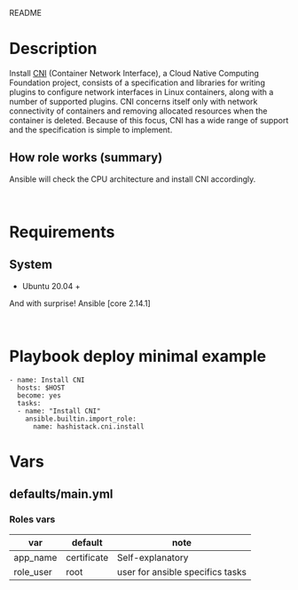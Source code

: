 README
# Description
Install [CNI](https://github.com/containernetworking/cni) (Container Network Interface), a Cloud Native Computing Foundation project, consists of a specification and libraries for writing plugins to configure network interfaces in Linux containers, along with a number of supported plugins. CNI concerns itself only with network connectivity of containers and removing allocated resources when the container is deleted. Because of this focus, CNI has a wide range of support and the specification is simple to implement.

## How role works (summary)
Ansible will check the CPU architecture and install CNI accordingly.

&nbsp;
# Requirements

## System
* Ubuntu 20.04 +

And with surprise! Ansible [core 2.14.1]

&nbsp;
# Playbook deploy minimal example

```
- name: Install CNI
  hosts: $HOST
  become: yes
  tasks:
  - name: "Install CNI"
    ansible.builtin.import_role:
      name: hashistack.cni.install
```

# Vars

## defaults/main.yml

### Roles vars

| var | default | note |
| --- | --- | --- |
| app\_name | certificate | Self-explanatory |
| role\_user | root | user for ansible specifics tasks |
